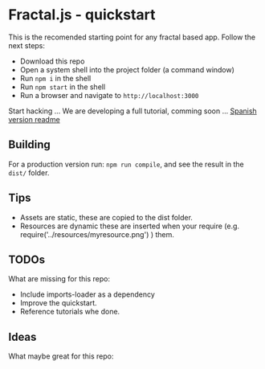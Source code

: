 # Fractal.js - quickstart

This is the recomended starting point for any fractal based app. Follow the next steps:

- Download this repo
- Open a system shell into the project folder (a command window)
- Run `npm i` in the shell
- Run `npm start` in the shell
- Run a browser and navigate to `http://localhost:3000`

Start hacking ... We are developing a full tutorial, comming soon ...
[Spanish version readme](https://github.com/fractalPlatform/Fractal.js-quickstart/blob/master/readme.es.md)

## Building

For a production version run: `npm run compile`, and see the result in the `dist/` folder.

## Tips

- Assets are static, these are copied to the dist folder.
- Resources are dynamic these are inserted when your require (e.g. require('../resources/myresource.png') ) them.

## TODOs

What are missing for this repo:

- Include imports-loader as a dependency
- Improve the quickstart.
- Reference tutorials whe done.

## Ideas

What maybe great for this repo:
